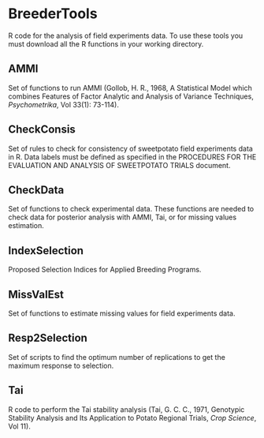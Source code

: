 BreederTools
============

R code for the analysis of field experiments data. To use these tools you must download all the R functions in your working directory.

AMMI
-------------------------

Set of functions to run AMMI (Gollob, H. R., 1968, A Statistical Model which combines Features of Factor Analytic and Analysis of Variance Techniques, *Psychometrika*, Vol 33(1): 73-114).

CheckConsis
-------------------------

Set of rules to check for consistency of sweetpotato field experiments data in R.
Data labels must be defined as specified in the PROCEDURES FOR THE EVALUATION AND ANALYSIS OF SWEETPOTATO TRIALS document.

CheckData
-------------------------

Set of functions to check experimental data. These functions are needed to check data for posterior analysis with AMMI, Tai, or for missing values estimation.

IndexSelection
--------------

Proposed Selection Indices for Applied Breeding Programs.

MissValEst
----------

Set of functions to estimate missing values for field experiments data.

Resp2Selection
--------------

Set of scripts to find the optimum number of replications to get the maximum response to selection.

Tai
----------

R code to perform the Tai stability analysis (Tai, G. C. C., 1971, Genotypic Stability Analysis and Its Application to Potato Regional Trials, *Crop Science*, Vol 11).
